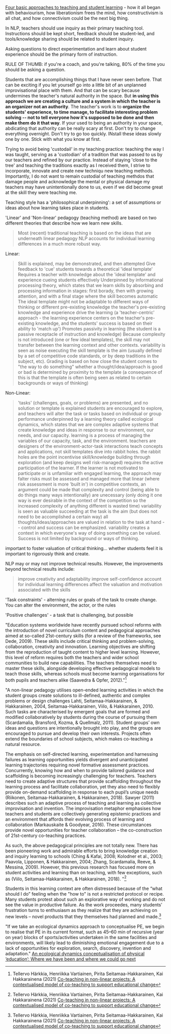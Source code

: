 
[Four basic approaches to teaching and student learning](https://www.youtube.com/watch?v=QcpwEoW1uY8) - how it all began with behaviourism, how liberationism frees the mind, how constructivism is all chat, and how connectivism could be the next big thing. 

In NLP, teachers should use inquiry as their primary teaching tool. Instructions should be kept short, feedback should be student-led, and tools/knowledge sharing should be related to student inquiry.

Asking questions to direct experimentation and learn about student experience should be the primary form of instruction.

RULE OF THUMB: if you're a coach, and you're talking, 80% of the time you should be asking a question.

Students that are accomplishing things that I have never seen before. That can be exciting if you let yourself go into a little bit of an unplanned improvisational place with them. And that can be scary because undermines the teacher's natural authority in the space. 
But **in using this approach we are creating a culture and a system in which the teacher is an organizer not an authority**. 
The teacher's work is to **organize the students' experience, to time manage, to facilitate interesting problem solving -- not to tell everyone how it's supposed to be done and then make them do it that way**. If your used to being an authority in your space, abdicating that authority can be really scary at first. Don't try to change everything overnight. Don't try to go too quickly. INstall these ideas slowly one by one. Stick with what you know at first. 

Trying to avoid being 'custodail' in my teaching practice: teaching the way I was taught, serving as a 'custodian' of a tradition that was passed to us by our teachers and refined by our practice. Instead of staying 'close to the tree' and teaching the traditions exactly as I received them, I strive to incorporate, innovate and create new techniqu new teaching methods. Importantly, I do not want to remain custodial of teaching methdos that damage people and acknowledge the mental or physical damage my teachers may have unintentionally done to us, even if we did become great at the skill they were teaching me. 

Teaching style has a 'philosophical underpinning': a set of assumptions or ideas about how learning takes place in students.

'Linear' and 'Non-linear' pedagogy (teaching method) are based on two different theories that describe how we learn new skills.

> Most (recent) traditional teaching is based on the ideas that are underneath linear pedagogy
> NLP accounts for individual learning differences in a much more robust way.

Linear:
> Skill is explained, may be demonstrated, and then attempted
> Give feedback to 'cue' students towards a theoretical 'ideal template'
> Requires a teacher with knowledge about the 'ideal template' and experience cueing students effectively
> Underpinned by informational processing theory, which states that we learn skills by absorbing and processing information in stages: first borady, then with growing attention, and with a final stage where the skill becomes automatic
> The ideal template might not be adaptable to different ways of thinking or different pre-existing knowledge
> the teacher's pre-existing knowledge and experience drive the learning (a 'teacher-centric' approach - the learning experience centers on the teacher's pre-existing knowledge, and the students' success is based on their ability to 'match up')
> Promotes passivity in learning (the student is a passive receptacle of instruction and knowledge)
> Because complexity is not introduced (one or few ideal templates), the skill may not transfer between the learning context and other contexts.
> variability is seen as noise
> executing the skill template is the aim (usually defined by a set of competitive code standards, or by deep traditions in the subject, etc). Grading is based on how close the student comes to "the way to do something"
> whether a thought/idea/approach is good or bad is determined by proximity to the template (a consequence of this is that the template is often being seen as related to certain backgrounds or ways of thinking)

Non-Linear:
> 'tasks' (challenges, goals, or problems) are presented, and no solution or template is explained
> students are encouraged to explore, and teachers will alter the task or tasks based on individual or group performance
> underpinned by a learning theory called ecological dynamics, which states that we are complex adaptive systems that create knowledge and ideas in response to our environment, our needs, and our capacity. learning is a process of managing the variables of our capacity, task, and the environment. 
> teachers are designers of the environment-actor-task interactions
> teach concepts and applications, not skill templates
> dive into rabbit holes. the rabbit holes are the point
> incentivise skill/knowledge building through exploration (and keep designs well risk-managed)
> requires the active participation of the learner. If the learner is not motivated to participate or is unfamiliar with engaged learning, the approach may falter
> risks must be assessed and managed more that linear (where risk assessment is more 'built in')
> in competitive contexts, an argument could be made that complexity and control (being able to do things many ways intentionally) are unecessary (only doing it one way is ever desirable in the context of the competition so the increased complexity of anything different is wasted time)
> variability is seen as valuable
> succeeding at the task is the aim (but does not need to be accomplished a certain way)
> all thoughts/ideas/approaches are valued in relation to the task at hand -- control and success can be emphasized. variability creates a context in which everyone's way of doing something can be valued. Success is not limited by background or ways of thinking.

important to foster valuation of critical thinking... whether students feel it is important to rigorously think and create.

NLP may or may not improve technical results. However, the improvements beyond technical results include:
> improve creativity and adaptability
> improve self-confidence
> account for individual learning differences
> affect the valuation and motivation associated with the skills

'Task constraints' - alterning rules or goals of the task to create change. You can alter the environment, the actor, or the rules

'Positive challenges' - a task that is challenging, but possible


"Education systems worldwide have recently pursued school reforms with the introduction of novel curriculum content and pedagogical approaches aimed at so-called 21st-century skills (for a review of the frameworks, see Dede, 2009). These skills include critical thinking and problem-solving, collaboration, creativity and innovation. Learning objectives are shifting from the reproduction of taught content to higher level learning. However, this level of reform requires both the teachers and wider school communities to build new capabilities. The teachers themselves need to master these skills, alongside developing effective pedagogical models to teach those skills, whereas schools must become learning organisations for both pupils and teachers alike (Saavedra & Opfer, 2012)."[^Harkki-2021-educational-change]

"A non-linear pedagogy utilises open-ended learning activities in which the student groups create solutions to ill-defined, authentic and complex problems or design challenges Lahti, Seitamaa-Hakkarainen, & Hakkarainen, 2004, Seitamaa-Hakkarainen, Viilo, & Hakkarainen, 2010. Such tasks are characterised by emergent goals that are formed and modified collaboratively by students during the course of pursuing them (Scardamalia, Bransford, Kozma, & Quellmalz, 2011). Student groups’ own ideas and questions are intentionally brought into play, and the groups are encouraged to pursue and develop their own interests. Projects often extend the boundaries of school subjects, which makes co-teaching a natural resource.

The emphasis on self-directed learning, experimentation and harnessing failures as learning opportunities yields divergent and unanticipated learning trajectories requiring novel formative assessment practices. Concurrently, knowing how and when to provide tailored guidance and scaffolding is becoming increasingly challenging for teachers. Teachers need to create adaptive structures that provide scaffolding throughout the learning process and facilitate collaboration, yet they also need to flexibly provide on-demand scaffolding in response to each pupil’s unique needs (Riikonen, Seitamaa-Hakkarainen, & Hakkarainen, 2018). Sawyer (2011) describes such an adaptive process of teaching and learning as collective improvisation and invention. The improvisation metaphor emphasises how teachers and students are collectively generating epistemic practices and an environment that affords their evolving process of learning and collaboration (Markauskaite & Goodyear, 2016). These circumstances provide novel opportunities for teacher collaboration – the co-construction of 21st-century co-teaching practices.

As such, the above pedagogical principles are not totally new. There has been pioneering work and admirable efforts to bring knowledge creation and inquiry learning to schools (Ching & Kafai, 2008; Kolodner et al., 2003; Paavola, Lipponen, & Hakkarainen, 2004; Zhang, Scardamalia, Reeve, & Messina, 2009). However, this previous research has focused more on student activities and learning than on teaching, with few exceptions, such as (Viilo, Seitamaa-Hakkarainen, & Hakkarainen, 2018). "[^Harkki-2021-educational-change]

[^Harkki-2021-educational-change]: Tellervo Härkkia, Henriikka Vartiainen, Pirita Seitamaa-Hakkarainen, Kai Hakkarainena (2021) [Co-teaching in non-linear projects: A contextualised model of co-teaching to support educational change](https://doi.org/10.1016/j.tate.2020.103188)


 Students in this learning context are often distressed because of the “what should I do” feeling when the "how to" is not a restricted protocol or recipe.
 Many students protest about such an explorative way of working and do not see the value in productive failure. As the work proceedes, many students’ frustration turns to enthusiasm as they realize that they are achieving on new levels – novel products that they themselves had planned and made.[^Harkki-2021-educational-change]


 "If we take an ecological dynamics approach to conceptualise PE, we begin to realise that PE in its current format, such as 45–60 min of recursive (year on year) blocks of sports/activities undertaken in the same facilities and environments, will likely lead to diminishing emotional engagement due to a lack of opportunities for exploration, search, discovery, invention and adaptation." [An ecological dynamics conceptualisation of physical ‘education’: Where we have been and where we could go next](https://doi.org/10.1080/17408989.2021.1886271)
